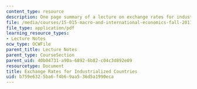 ```yaml
---
content_type: resource
description: One page summary of a lecture on exchange rates for industrialized countries.
file: /media/courses/15-015-macro-and-international-economics-fall-2011/b759e6325ba6f4b69aa536d5a1990eca_MIT15_015F11_lec04.pdf
file_type: application/pdf
learning_resource_types:
- Lecture Notes
ocw_type: OCWFile
parent_title: Lecture Notes
parent_type: CourseSection
parent_uid: 40b04731-a90a-6892-6b82-c04c3d892e09
resourcetype: Document
title: Exchange Rates for Industrialized Countries
uid: b759e632-5ba6-f4b6-9aa5-36d5a1990eca
---
```

